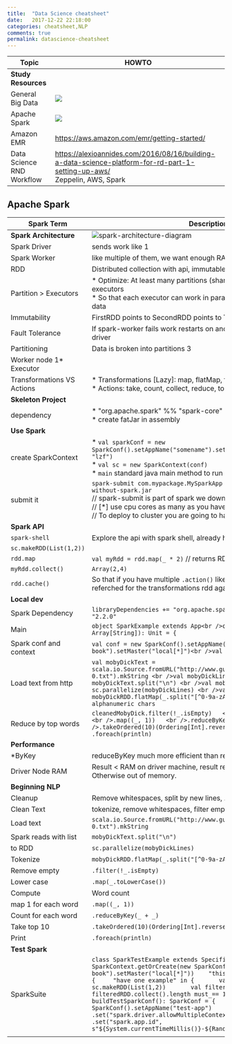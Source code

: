 ```yaml
---
title:  "Data Science cheatsheet"
date:   2017-12-22 22:18:00
categories: cheatsheet,NLP
comments: true
permalink: datascience-cheatsheet
---
```


| Topic                     | HOWTO                                    |
| ------------------------- | ---------------------------------------- |
| **Study Resources**       |                                          |
| General Big Data          | <a target="_blank"  href="https://www.amazon.com/gp/product/1946383481/ref=as_li_tl?ie=UTF8&camp=1789&creative=9325&creativeASIN=1946383481&linkCode=as2&tag=planetizer0c-20&linkId=58766618ae5432f218a7c8db17c0d4e5"><img border="0" src="//ws-na.amazon-adsystem.com/widgets/q?_encoding=UTF8&MarketPlace=US&ASIN=1946383481&ServiceVersion=20070822&ID=AsinImage&WS=1&Format=_SL250_&tag=planetizer0c-20" ></a><img src="//ir-na.amazon-adsystem.com/e/ir?t=planetizer0c-20&l=am2&o=1&a=1946383481" width="1" height="1" border="0" alt="" style="border:none !important; margin:0px !important;" /> |
| Apache Spark              | <a target="_blank"  href="https://www.amazon.com/gp/product/0672338513/ref=as_li_tl?ie=UTF8&camp=1789&creative=9325&creativeASIN=0672338513&linkCode=as2&tag=planetizer0c-20&linkId=9e3d739aad73dc61faee301221c4a8b9"><img border="0" src="//ws-na.amazon-adsystem.com/widgets/q?_encoding=UTF8&MarketPlace=US&ASIN=0672338513&ServiceVersion=20070822&ID=AsinImage&WS=1&Format=_SL250_&tag=planetizer0c-20" ></a><img src="//ir-na.amazon-adsystem.com/e/ir?t=planetizer0c-20&l=am2&o=1&a=0672338513" width="1" height="1" border="0" alt="" style="border:none !important; margin:0px !important;" /> |
| Amazon EMR                | https://aws.amazon.com/emr/getting-started/ |
| Data Science RND Workflow | https://alexioannides.com/2016/08/16/building-a-data-science-platform-for-rd-part-1-setting-up-aws/<br />Zeppelin, AWS, Spark |

## Apache Spark

| **Spark Term**             | **Description**                          |
| -------------------------- | ---------------------------------------- |
| **Spark Architecture**     | ![spark-architecture-diagram](https://spark.apache.org/docs/latest/img/cluster-overview.png) |
| Spark Driver               | sends work like 1                        |
| Spark Worker               | like multiple of them, we want enough RAM memory connecting to hdfs |
| RDD                        | Distributed collection with api, immutable, fault tolerant |
| Partition > Executors      | * Optimize: At least many partitions (shard) to data like num of executors<br />* So that each executor can work in parallel on some partition of the data |
| Immutability               | FirstRDD points to SecondRDD points to ThirdRDD (transformations) |
| Fault Tolerance            | If spark-worker fails work restarts on another spark-worker by spark-driver |
| Partitioning               | Data is broken into partitions 3         |
| Worker node 1* Executor    |                                          |
| Transformations VS Actions | * Transformations [Lazy]: map, flatMap, filter, groupBy, mapValues, ...<br />* Actions: take, count, collect, reduce, top |
| **Skeleton Project**       |                                          |
| dependency                 | * "org.apache.spark" %% "spark-core"<br />* create fatJar in assembly |
| **Use Spark**              |                                          |
| create SparkContext        | * `val sparkConf = new SparkConf().setAppName("somename").set("spark.io.compress.codec", "lzf")` <br />* `val sc = new SparkContext(conf)`<br />* `main` standard java main method to run your code. |
| submit it                  | `spark-submit com.mypackage.MySparkApp —master local[*] my-fat-jar-without-spark.jar` <br />// spark-submit is part of spark we downloaded<br />// [*] use cpu cores as many as you have<br />// To deploy to cluster you are going to have [many more params](https://spark.apache.org/docs/latest/submitting-applications.html) |
| **Spark API**              |                                          |
| `spark-shell`              | Explore the api with spark shell, already has spark context `sc` |
| `sc.makeRDD(List(1,2))`    |                                          |
| `rdd.map`                  | `val myRdd = rdd.map(_ * 2)` // returns RDD |
| `myRdd.collect()`          | `Array(2,4)`                             |
| `rdd.cache()`              | So that if you have multiple `.action()` like `.collect()` data won't be referched for the transformations rdd again. |
| **Local dev**              |                                          |
| Spark Dependency           | `libraryDependencies += "org.apache.spark" %% "spark-core" % "2.2.0"` |
| Main                       | `object SparkExample extends App<br />override def main(args: Array[String]): Unit = {` |
| Spark conf and context     | `val conf = new SparkConf().setAppName("parse my book").setMaster("local[*]")<br />val sc = new SparkContext(conf)` |
| Load text from http        | `val mobyDickText = scala.io.Source.fromURL("http://www.gutenberg.org/files/2701/2701-0.txt").mkString <br />val mobyDickLines = mobyDickText.split("\n") <br />val mobyDickRDD = sc.parallelize(mobyDickLines) <br />val cleanedMobyDick = mobyDickRDD.flatMap(_.split("[^0-9a-zA-Z]")) // split by non alphanumeric chars` |
| Reduce by top words        | `cleanedMobyDick.filter(!_.isEmpty)   <br />.map(_.toLowerCase())   <br />.map((_, 1))   <br />.reduceByKey(_ + _)   <br />.takeOrdered(10)(Ordering[Int].reverse.on(_._2))   .foreach(println) ` |
| **Performance**            |                                          |
| *ByKey                     | reduceByKey much more efficient than reduce, no shuffle. *byKey. |
| Driver Node RAM            | Result < RAM on driver machine, result returned through driver Otherwise out of memory. |
| **Beginning NLP**          |                                          |
| Cleanup                    | Remove whitespaces, split by new lines, ... |
| Clean Text                 | tokenize, remove whitespaces, filter empty strings, wors to lower case |
| Load text                  | `scala.io.Source.fromURL("http://www.gutenberg.org/files/2701/2701-0.txt").mkString` |
| Spark reads with list      | `mobyDickText.split("\n")`               |
| to RDD                     | `sc.parallelize(mobyDickLines)`          |
| Tokenize                   | `mobyDickRDD.flatMap(_.split("[^0-9a-zA-Z]"))` |
| Remove empty               | `.filter(!_.isEmpty)`                    |
| Lower case                 | `.map(_.toLowerCase())`                  |
| Compute                    | Word count                               |
| map 1 for each word        | `.map((_, 1))`                           |
| Count for each word        | `.reduceByKey(_ + _)`                    |
| Take top 10                | `.takeOrdered(10)(Ordering[Int].reverse.on(_._2))` |
| Print                      | `.foreach(println)`                      |
| **Test Spark**             |                                          |
| SparkSuite                 | ```class SparkTestExample extends Specification {   <br />def sc = SparkContext.getOrCreate(new SparkConf().setAppName("parse my book").setMaster("local[*]"))    "this is my specification" should {     "have one example" in {       val rdd = sc.makeRDD(List(1,2))       val filteredRDD = rdd.filter(_ != 1)       filteredRDD.collect().length must_== 1     }   }    def buildTestSparkConf(): SparkConf = {     new SparkConf().setAppName("test-app")         .setMaster("local[*]")       .set("spark.driver.allowMultipleContexts", "true")       .set("spark.app.id", s"${System.currentTimeMillis()}-${Random.nextInt(100)}")   } }``` |
|                            |                                          |

